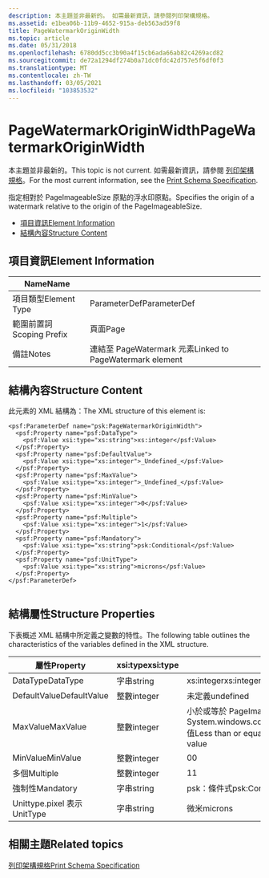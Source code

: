 ```yaml
---
description: 本主題並非最新的。 如需最新資訊，請參閱列印架構規格。
ms.assetid: e1bea06b-11b9-4652-915a-deb563ad59f8
title: PageWatermarkOriginWidth
ms.topic: article
ms.date: 05/31/2018
ms.openlocfilehash: 6780dd5cc3b90a4f15cb6ada66ab82c4269acd82
ms.sourcegitcommit: de72a1294df274b0a71dc0fdc42d757e5f6df0f3
ms.translationtype: MT
ms.contentlocale: zh-TW
ms.lasthandoff: 03/05/2021
ms.locfileid: "103853532"
---
```

# <a name="pagewatermarkoriginwidth"></a><span data-ttu-id="06044-104">PageWatermarkOriginWidth</span><span class="sxs-lookup"><span data-stu-id="06044-104">PageWatermarkOriginWidth</span></span>

<span data-ttu-id="06044-105">本主題並非最新的。</span><span class="sxs-lookup"><span data-stu-id="06044-105">This topic is not current.</span></span> <span data-ttu-id="06044-106">如需最新資訊，請參閱 [列印架構規格](https://download.microsoft.com/download/D/E/C/DECA6E6B-3E81-48E7-B7EF-6D92A547D03C/print-schema-spec-2-0.zip)。</span><span class="sxs-lookup"><span data-stu-id="06044-106">For the most current information, see the [Print Schema Specification](https://download.microsoft.com/download/D/E/C/DECA6E6B-3E81-48E7-B7EF-6D92A547D03C/print-schema-spec-2-0.zip).</span></span>

<span data-ttu-id="06044-107">指定相對於 PageImageableSize 原點的浮水印原點。</span><span class="sxs-lookup"><span data-stu-id="06044-107">Specifies the origin of a watermark relative to the origin of the PageImageableSize.</span></span>

-   [<span data-ttu-id="06044-108">項目資訊</span><span class="sxs-lookup"><span data-stu-id="06044-108">Element Information</span></span>](#element-information)
-   [<span data-ttu-id="06044-109">結構內容</span><span class="sxs-lookup"><span data-stu-id="06044-109">Structure Content</span></span>](#structure-content)

## <a name="element-information"></a><span data-ttu-id="06044-110">項目資訊</span><span class="sxs-lookup"><span data-stu-id="06044-110">Element Information</span></span>



| <span data-ttu-id="06044-111">Name</span><span class="sxs-lookup"><span data-stu-id="06044-111">Name</span></span>                       |                                            |
|----------------------------|--------------------------------------------|
| <span data-ttu-id="06044-112">項目類型</span><span class="sxs-lookup"><span data-stu-id="06044-112">Element Type</span></span> <br/>   | <span data-ttu-id="06044-113">ParameterDef</span><span class="sxs-lookup"><span data-stu-id="06044-113">ParameterDef</span></span><br/>                    |
| <span data-ttu-id="06044-114">範圍前置詞</span><span class="sxs-lookup"><span data-stu-id="06044-114">Scoping Prefix</span></span> <br/> | <span data-ttu-id="06044-115">頁面</span><span class="sxs-lookup"><span data-stu-id="06044-115">Page</span></span><br/>                            |
| <span data-ttu-id="06044-116">備註</span><span class="sxs-lookup"><span data-stu-id="06044-116">Notes</span></span> <br/>          | <span data-ttu-id="06044-117">連結至 PageWatermark 元素</span><span class="sxs-lookup"><span data-stu-id="06044-117">Linked to PageWatermark element</span></span><br/> |



 

## <a name="structure-content"></a><span data-ttu-id="06044-118">結構內容</span><span class="sxs-lookup"><span data-stu-id="06044-118">Structure Content</span></span>

<span data-ttu-id="06044-119">此元素的 XML 結構為：</span><span class="sxs-lookup"><span data-stu-id="06044-119">The XML structure of this element is:</span></span>

``` syntax
<psf:ParameterDef name="psk:PageWatermarkOriginWidth">
  <psf:Property name="psf:DataType">
    <psf:Value xsi:type="xs:string">xs:integer</psf:Value>
  </psf:Property>
  <psf:Property name="psf:DefaultValue">
    <psf:Value xsi:type="xs:integer">_Undefined_</psf:Value>
  </psf:Property>
  <psf:Property name="psf:MaxValue">
    <psf:Value xsi:type="xs:integer">_Undefined_</psf:Value>
  </psf:Property>
  <psf:Property name="psf:MinValue">
    <psf:Value xsi:type="xs:integer">0</psf:Value>
  </psf:Property>
  <psf:Property name="psf:Multiple">
    <psf:Value xsi:type="xs:integer">1</psf:Value>
  </psf:Property>
  <psf:Property name="psf:Mandatory">
    <psf:Value xsi:type="xs:string">psk:Conditional</psf:Value>
  </psf:Property>
  <psf:Property name="psf:UnitType">
    <psf:Value xsi:type="xs:string">microns</psf:Value>
  </psf:Property>
</psf:ParameterDef>
      
```

## <a name="structure-properties"></a><span data-ttu-id="06044-120">結構屬性</span><span class="sxs-lookup"><span data-stu-id="06044-120">Structure Properties</span></span>

<span data-ttu-id="06044-121">下表概述 XML 結構中所定義之變數的特性。</span><span class="sxs-lookup"><span data-stu-id="06044-121">The following table outlines the characteristics of the variables defined in the XML structure.</span></span>



| <span data-ttu-id="06044-122">屬性</span><span class="sxs-lookup"><span data-stu-id="06044-122">Property</span></span>                | <span data-ttu-id="06044-123">xsi:type</span><span class="sxs-lookup"><span data-stu-id="06044-123">xsi:type</span></span>           | <span data-ttu-id="06044-124">值</span><span class="sxs-lookup"><span data-stu-id="06044-124">Value</span></span>                                                                  |
|-------------------------|--------------------|------------------------------------------------------------------------|
| <span data-ttu-id="06044-125">DataType</span><span class="sxs-lookup"><span data-stu-id="06044-125">DataType</span></span><br/>     | <span data-ttu-id="06044-126">字串</span><span class="sxs-lookup"><span data-stu-id="06044-126">string</span></span><br/>  | <span data-ttu-id="06044-127">xs:integer</span><span class="sxs-lookup"><span data-stu-id="06044-127">xs:integer</span></span><br/>                                                  |
| <span data-ttu-id="06044-128">DefaultValue</span><span class="sxs-lookup"><span data-stu-id="06044-128">DefaultValue</span></span><br/> | <span data-ttu-id="06044-129">整數</span><span class="sxs-lookup"><span data-stu-id="06044-129">integer</span></span><br/> | <span data-ttu-id="06044-130">未定義</span><span class="sxs-lookup"><span data-stu-id="06044-130">undefined</span></span><br/>                                                   |
| <span data-ttu-id="06044-131">MaxValue</span><span class="sxs-lookup"><span data-stu-id="06044-131">MaxValue</span></span><br/>     | <span data-ttu-id="06044-132">整數</span><span class="sxs-lookup"><span data-stu-id="06044-132">integer</span></span><br/> | <span data-ttu-id="06044-133">小於或等於 PageImageableSize-System.windows.controls.primitives.iscrollinfo.extentwidth 值</span><span class="sxs-lookup"><span data-stu-id="06044-133">Less than or equal to PageImageableSize - ExtentWidth value</span></span><br/> |
| <span data-ttu-id="06044-134">MinValue</span><span class="sxs-lookup"><span data-stu-id="06044-134">MinValue</span></span><br/>     | <span data-ttu-id="06044-135">整數</span><span class="sxs-lookup"><span data-stu-id="06044-135">integer</span></span><br/> | <span data-ttu-id="06044-136">0</span><span class="sxs-lookup"><span data-stu-id="06044-136">0</span></span><br/>                                                           |
| <span data-ttu-id="06044-137">多個</span><span class="sxs-lookup"><span data-stu-id="06044-137">Multiple</span></span><br/>     | <span data-ttu-id="06044-138">整數</span><span class="sxs-lookup"><span data-stu-id="06044-138">integer</span></span><br/> | <span data-ttu-id="06044-139">1</span><span class="sxs-lookup"><span data-stu-id="06044-139">1</span></span><br/>                                                           |
| <span data-ttu-id="06044-140">強制性</span><span class="sxs-lookup"><span data-stu-id="06044-140">Mandatory</span></span><br/>    | <span data-ttu-id="06044-141">字串</span><span class="sxs-lookup"><span data-stu-id="06044-141">string</span></span><br/>  | <span data-ttu-id="06044-142">psk：條件式</span><span class="sxs-lookup"><span data-stu-id="06044-142">psk:Conditional</span></span><br/>                                             |
| <span data-ttu-id="06044-143">Unittype.pixel 表示</span><span class="sxs-lookup"><span data-stu-id="06044-143">UnitType</span></span><br/>     | <span data-ttu-id="06044-144">字串</span><span class="sxs-lookup"><span data-stu-id="06044-144">string</span></span><br/>  | <span data-ttu-id="06044-145">微米</span><span class="sxs-lookup"><span data-stu-id="06044-145">microns</span></span><br/>                                                     |



 

## <a name="related-topics"></a><span data-ttu-id="06044-146">相關主題</span><span class="sxs-lookup"><span data-stu-id="06044-146">Related topics</span></span>

<dl> <dt>

[<span data-ttu-id="06044-147">列印架構規格</span><span class="sxs-lookup"><span data-stu-id="06044-147">Print Schema Specification</span></span>](https://download.microsoft.com/download/D/E/C/DECA6E6B-3E81-48E7-B7EF-6D92A547D03C/print-schema-spec-2-0.zip)
</dt> </dl>

 

 




